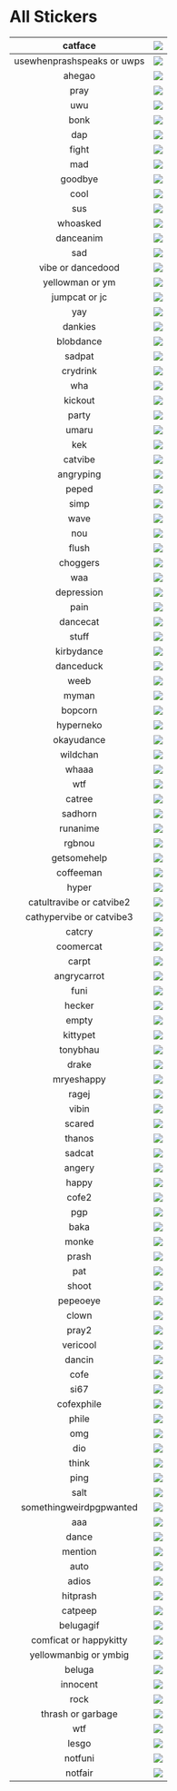 
All Stickers
============
  

|catface|<img src="https://images-ext-2.discordapp.net/external/DOH9pb4KrTe2p3K8OtShrM34IKkNKi9pj1klbV2Ils4/%3Fv%3D1%26size%3D40/https/cdn.discordapp.com/emojis/857412253146284052.png" />|
| :---: | :---: |
|usewhenprashspeaks or uwps|<img src="https://cdn.discordapp.com/emojis/877005860084269097.png?v=1" />|
|ahegao|<img src="https://cdn.discordapp.com/emojis/585713188985896961.gif?v=1" />|
|pray|<img src="https://cdn.discordapp.com/emojis/668571672952963099.gif?v=1" />|
|uwu|<img src="https://cdn.discordapp.com/emojis/773973330097078302.png?v=1" />|
|bonk|<img src="https://cdn.discordapp.com/emojis/861857197399080960.gif?v=1" />|
|dap|<img src="https://cdn.discordapp.com/emojis/672965203130056740.gif?v=1" />|
|fight|<img src="https://cdn.discordapp.com/emojis/796657514951213056.gif?v=1" />|
|mad|<img src="https://cdn.discordapp.com/emojis/854907185312825344.gif?v=1" />|
|goodbye|<img src="https://cdn.discordapp.com/emojis/585713380715659275.gif?v=1" />|
|cool|<img src="https://cdn.discordapp.com/emojis/857442591376015382.gif?v=1" />|
|sus|<img src="https://cdn.discordapp.com/emojis/774812626126503959.gif?v=1" />|
|whoasked|<img src="https://media.discordapp.net/attachments/580169419989450782/887372440508989440/image0.gif" />|
|danceanim|<img src="https://cdn.discordapp.com/emojis/862629304738512926.gif?v=1" />|
|sad|<img src="https://cdn.discordapp.com/emojis/738028931973775390.gif?v=1" />|
|vibe or dancedood|<img src="https://cdn.discordapp.com/emojis/795467294604132363.gif?v=1" />|
|yellowman or ym|<img src="https://cdn.discordapp.com/emojis/869991107344367727.gif?v=1" />|
|jumpcat or jc|<img src="https://cdn.discordapp.com/emojis/862909078794534962.gif?v=1" />|
|yay|<img src="https://cdn.discordapp.com/emojis/743488217856082001.gif?v=1" />|
|dankies|<img src="https://cdn.discordapp.com/emojis/837794743819567134.gif?v=1" />|
|blobdance|<img src="https://cdn.discordapp.com/emojis/862345480435400745.gif?v=1" />|
|sadpat|<img src="https://cdn.discordapp.com/emojis/771538687284346883.gif?v=1" />|
|crydrink|<img src="https://cdn.discordapp.com/emojis/680080535061528760.gif?v=1" />|
|wha|<img src="https://cdn.discordapp.com/emojis/656954222046347274.gif?v=1" />|
|kickout|<img src="https://cdn.discordapp.com/emojis/843074648165580841.gif?v=1" />|
|party|<img src="https://cdn.discordapp.com/emojis/743434539027923015.gif?v=1" />|
|umaru|<img src="https://cdn.discordapp.com/emojis/422359046079643668.gif?v=1" />|
|kek|<img src="https://cdn.discordapp.com/emojis/768175752679522314.gif?v=1" />|
|catvibe|<img src="https://cdn.discordapp.com/emojis/755070485448097863.gif?v=1" />|
|angryping|<img src="https://cdn.discordapp.com/emojis/422861506280030219.gif?v=1" />|
|peped|<img src="https://cdn.discordapp.com/emojis/738141062102515822.gif?v=1" />|
|simp|<img src="https://cdn.discordapp.com/emojis/759795518595137537.gif?v=1" />|
|wave|<img src="https://cdn.discordapp.com/emojis/755069826636185710.gif?v=1" />|
|nou|<img src="https://cdn.discordapp.com/emojis/609507306740252675.gif?v=1" />|
|flush|<img src="https://cdn.discordapp.com/emojis/857444560603185182.gif?v=1" />|
|choggers|<img src="https://cdn.discordapp.com/emojis/747005629381607494.png?v=1" />|
|waa|<img src="https://cdn.discordapp.com/emojis/779302444672090113.png?v=1" />|
|depression|<img src="https://cdn.discordapp.com/emojis/738121295752855572.png?v=1" />|
|pain|<img src="https://cdn.discordapp.com/emojis/811155427987161118.png?v=1" />|
|dancecat|<img src="https://cdn.discordapp.com/emojis/833298384025550888.gif?v=1" />|
|stuff|<img src="https://cdn.discordapp.com/emojis/780004632537071616.png?v=1" />|
|kirbydance|<img src="https://cdn.discordapp.com/emojis/832782710572449792.gif?v=1" />|
|danceduck|<img src="https://cdn.discordapp.com/emojis/846572291755737098.gif?v=1" />|
|weeb|<img src="https://cdn.discordapp.com/emojis/628325863418495029.png?v=1" />|
|myman|<img src="https://cdn.discordapp.com/emojis/824340379540127784.gif?v=1" />|
|bopcorn|<img src="https://cdn.discordapp.com/emojis/786776192912457749.gif?v=1" />|
|hyperneko|<img src="https://cdn.discordapp.com/emojis/488852810579050497.gif?v=1" />|
|okayudance|<img src="https://cdn.discordapp.com/emojis/815366547602145281.gif?v=1" />|
|wildchan|<img src="https://cdn.discordapp.com/emojis/585546801067851777.gif?v=1" />|
|whaaa|<img src="https://cdn.discordapp.com/emojis/857443332228382721.gif?v=1" />|
|wtf|<img src="https://cdn.discordapp.com/emojis/857443570071109632.png?v=1" />|
|catree|<img src="https://cdn.discordapp.com/emojis/789770456147427339.gif?v=1" />|
|sadhorn|<img src="https://cdn.discordapp.com/emojis/784845259489411102.gif?v=1" />|
|runanime|<img src="https://cdn.discordapp.com/emojis/677592849579114543.gif?v=1" />|
|rgbnou|<img src="https://cdn.discordapp.com/emojis/785075558446399509.gif?v=1" />|
|getsomehelp|<img src="https://cdn.discordapp.com/emojis/755106425650413658.gif?v=1" />|
|coffeeman|<img src="https://cdn.discordapp.com/emojis/755834221947519150.gif?v=1" />|
|hyper|<img src="https://cdn.discordapp.com/emojis/755288581353898004.gif?v=1" />|
|catultravibe or catvibe2|<img src="https://cdn.discordapp.com/emojis/755071139709059154.gif?v=1" />|
|cathypervibe or catvibe3|<img src="https://cdn.discordapp.com/emojis/755071982097399838.gif?v=1" />|
|catcry|<img src="https://cdn.discordapp.com/emojis/755834753940324383.png?v=1" />|
|coomercat|<img src="https://cdn.discordapp.com/emojis/681926628628103168.png?v=1" />|
|carpt|<img src="https://c.tenor.com/jXmlvMOx5UoAAAAC/carrot-im-a-carrot.gif" />|
|angrycarrot|<img src="https://thumbs.gfycat.com/AgreeableShockingHalibut-max-1mb.gif" />|
|funi|<img src="https://cutewallpaper.org/21/weird/Weird-GIFs-Tenor.gif" />|
|hecker|<img src="https://c.tenor.com/6InrnT04tvEAAAAC/hecker.gif" />|
|empty|<img src="https://i1.wp.com/media2.giphy.com/media/1L5YuA6wpKkNO/giphy.gif" />|
|kittypet|<img src="https://cdn.discordapp.com/emojis/807179657711190036.gif?v=1" />|
|tonybhau|<img src="https://cdn.discordapp.com/emojis/857442591376015382.gif?v=1" />|
|drake|<img src="https://cdn.discordapp.com/emojis/623916666413383699.gif?v=1" />|
|mryeshappy|<img src="https://cdn.discordapp.com/emojis/852807252422164480.gif?v=1" />|
|ragej|<img src="https://cdn.discordapp.com/emojis/760909925844647936.gif?v=1" />|
|vibin|<img src="https://cdn.discordapp.com/emojis/824346240845348895.gif?v=1" />|
|scared|<img src="https://cdn.discordapp.com/emojis/734445168350068768.png?v=1" />|
|thanos|<img src="https://cdn.discordapp.com/emojis/703086921982672916.png?v=1" />|
|sadcat|<img src="https://cdn.discordapp.com/emojis/703086921873621012.png?v=1" />|
|angery|<img src="https://cdn.discordapp.com/emojis/622928585191194644.png?v=1" />|
|happy|<img src="https://cdn.discordapp.com/emojis/607710267324891160.png?v=1" />|
|cofe2|<img src="https://c.tenor.com/CAUAvT_-lnEAAAAM/soy-fan.gif" />|
|pgp|<img src="https://tenor.com/view/ei-fds-gif-22409342" />|
|baka|<img src="https://tenor.com/view/nana-mitai-baka-mitai-baka-mitai-cat-cat-crying-cat-gif-20123242" />|
|monke|<img src="https://tenor.com/view/monki-flip-attack-on-titan-aot-beast-titan-beast-titan-aot-gif-20555548" />|
|prash|<img src="https://c.tenor.com/QhAjQ51RQlEAAAAM/decay.gif" />|
|pat|<img src="https://cdn.discordapp.com/emojis/755166712122441779.gif" />|
|shoot|<img src="https://cdn.discordapp.com/emojis/665010554791919626.gif?v=1" />|
|pepeoeye|<img src="https://cdn.discordapp.com/emojis/661678891836112906.gif?v=1" />|
|clown|<img src="https://cdn.discordapp.com/emojis/882479387453300766.png?v=1" />|
|pray2|<img src="https://cdn.discordapp.com/emojis/882479385238724673.png?v=1" />|
|vericool|<img src="https://cdn.discordapp.com/emojis/882479387654619196.png?v=1" />|
|dancin|<img src="https://cdn.discordapp.com/emojis/846792086031171664.gif?v=1" />|
|cofe|<img src="https://i.gifer.com/7OHz.gif" />|
|si67|<img src="https://i.pinimg.com/originals/78/df/df/78dfdf2b90a171ebac7da7fe079638bf.gif" />|
|cofexphile|<img src="https://c.tenor.com/D1guwxLgzNYAAAAd/coffee-pi-lo-coffee-pi-lo-frands.gif" />|
|phile|<img src="https://c.tenor.com/voXLgLJoFqYAAAAM/coffee-good-morning-friends.gif" />|
|omg|<img src="https://c.tenor.com/7vau4wU94FYAAAAC/jojos-bizarre-adventure-joseph.gif?v=1&size=40" />|
|dio|<img src="https://cdn.discordapp.com/emojis/650958526390206464.gif?v=1" />|
|think|<img src="https://cdn.discordapp.com/emojis/863467883019763722.gif?v=1" />|
|ping|<img src="https://cdn.discordapp.com/emojis/863922126612332544.gif?v=1" />|
|salt|<img src="https://cdn.discordapp.com/emojis/846794030830583898.gif?v=1" />|
|somethingweirdpgpwanted|<img src="https://cdn.discordapp.com/emojis/848932267178852383.gif?v=1" />|
|aaa|<img src="https://cdn.discordapp.com/emojis/863950662269534229.gif?v=1" />|
|dance|<img src="https://cdn.discordapp.com/emojis/848938891779768355.gif?v=1" />|
|mention|<img src="https://cdn.discordapp.com/emojis/800774908929900624.gif?v=1" />|
|auto|<img src="https://cdn.discordapp.com/emojis/665011173359353878.gif?v=1" />|
|adios|<img src="https://cdn.discordapp.com/emojis/864924933427036190.png?v=1" />|
|hitprash|<img src="https://tenor.com/view/cat-angry-scratch-lion-stuffed-toy-gif-7556947" />|
|catpeep|<img src="https://media.discordapp.net/attachments/881071746415992852/889574184223645736/823604729505644584.png" />|
|belugagif|<img src="https://c.tenor.com/GTcT7HODLRgAAAAC/smiling-cat-creepy-cat.gif" />|
|comficat or happykitty|<img src="https://c.tenor.com/_cGkiDCUji0AAAAC/happy-kitty.gif" />|
|yellowmanbig or ymbig|<img src="https://media.discordapp.net/attachments/881071746415992852/891024063168909362/mp4-unscreen.gif" />|
|beluga|<img src="https://cdn.discordapp.com/emojis/866109681540661278.png?v=1" />|
|innocent|<img src="https://tenor.com/view/beluga-the-cat-hakosh1307-hakosh-beluga-cat-hug-gif-22532913" />|
|rock|<img src="https://tenor.com/view/throw-anime-catch-gif-9434542" />|
|thrash or garbage|<img src="https://tenor.com/view/im-garbage-trash-cute-trashcan-gif-14768153" />|
|wtf|<img src="https://tenor.com/view/oh-come-on-seriously-wtf-is-going-on-spit-water-gif-12052668" />|
|lesgo|<img src="https://tenor.com/view/letsgooo-gif-21866961" />|
|notfuni|<img src="https://tenor.com/view/sarcastic-laugh-serious-gif-4922422" />|
|notfair|<img src="https://tenor.com/view/pigeon-pigeon-falling-falling-jump-fall-gif-23036577" />|
